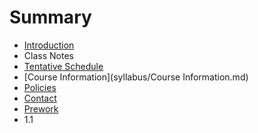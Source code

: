 # Summary

* [Introduction](README.md)
* Class Notes
* [Tentative Schedule](syllabus/Schedule.md)
* [Course Information](syllabus/Course Information.md)
* [Policies](syllabus/Policies.md)
* [Contact](syllabus/Contact.md)
* [Prework](prework.md)
* 1.1

